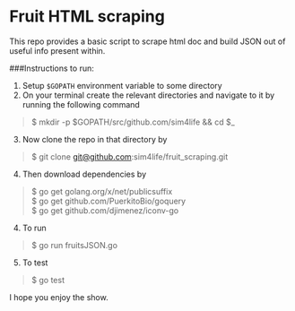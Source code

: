 # Fruit HTML scraping
This repo provides a basic script to scrape html doc and build JSON out of useful info present within.

###Instructions to run:  
1. Setup `$GOPATH` environment variable to some directory  
2. On your terminal create the relevant directories and navigate to it by running the following command  
  > $ mkdir -p $GOPATH/src/github.com/sim4life && cd $_

3. Now clone the repo in that directory by  
  > $ git clone git@github.com:sim4life/fruit_scraping.git

4. Then download dependencies by  
  > $ go get golang.org/x/net/publicsuffix  
  > $ go get github.com/PuerkitoBio/goquery  
  > $ go get github.com/djimenez/iconv-go

4. To run  
  > $ go run fruitsJSON.go

5. To test  
  > $ go test

I hope you enjoy the show.
